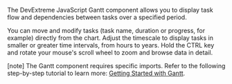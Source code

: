 The DevExtreme JavaScript Gantt component allows you to display task flow and dependencies between tasks over a specified period.
<!--split-->

You can move and modify tasks (task name, duration or progress, for example) directly from the chart. Adjust the timescale to display tasks in smaller or greater time intervals, from hours to years. Hold the CTRL key and rotate your mouse's scroll wheel to zoom and browse data in detail.

[note] The Gantt component requires specific imports. Refer to the following step-by-step tutorial to learn more: [Getting Started with Gantt](/Documentation/Guide/UI_Components/Gantt/Getting_Started_with_Gantt/).